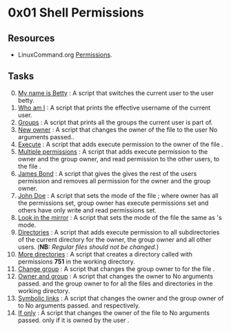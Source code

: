 # 0x01 Shell Permissions

## Resources

- LinuxCommand.org [Permissions](http://linuxcommand.org/lc3_lts0090.php).

## Tasks

0. [My name is Betty](./0-iam_betty) : A script that switches the current user to the user betty.
1. [Who am I](./1-who_am_i) : A script that prints the effective username of the current user.
2. [Groups](./2-groups) : A script that prints all the groups the current user is part of.
3. [New owner](./3-new_owner) : A script that changes the owner of the file  to the user No arguments passed..
5. [Execute](./5-execute) : A script that adds execute permission to the owner of the file .
6. [Multiple permissions](./6-multiple_permissions) : A script that adds execute permission to the owner and the group owner, and read permission to the other users, to the file .
8. [James Bond](./8-James_Bond) : A script that gives the gives the rest of the users permission and removes all permission for the owner and the group owner.
9. [John Doe](./9-John_Doe) : A script that sets the mode of the file ; where owner has all the permissions set, group owner has execute permissions set and others have only write and read permissions set.
10. [Look in the mirror](./10-mirror_permissions) : A script that sets the mode of the file  the same as 's mode.
11. [Directories](./11-directories_permissions) : A script that adds execute permission to all subdirectories of the current directory for the owner, the group owner and all other users. (**NB:** *Regular files should not be changed.*)
12. [More directories](./12-directory_permissions) : A script that creates a directory called  with permissions **751** in the working directory.
13. [Change group](./13-change_group) : A script that changes the group owner to  for the file .
14. [Owner and group](./100-change_owner_and_group) : A script that changes the owner to No arguments passed. and the group owner to  for all the files and directories in the working directory.
15. [Symbolic links](./101-symbolic_link_permissions) : A script that changes the owner and the group owner of  to No arguments passed. and  respectively.
16. [If only](./102-if_only) : A script that changes the owner of the file  to No arguments passed. only if it is owned by the user .
